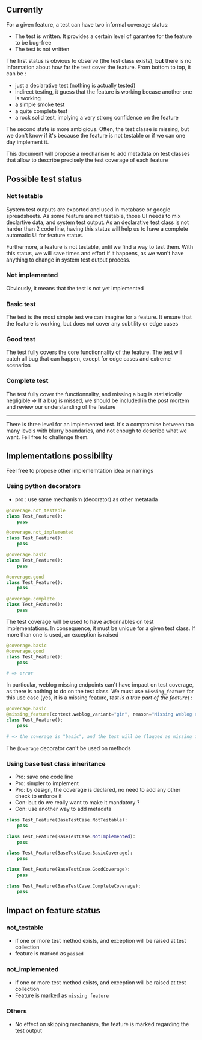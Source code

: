 ## Currently

For a given feature, a test can have two informal coverage status:

* The test is written. It provides a certain level of garantee for the feature to be bug-free
* The test is not written

The first status is obvious to observe (the test class exists), **but** there is no information about how far the test cover the feature. From bottom to top, it can be : 

* just a declarative test (nothing is actually tested)
* indirect testing, it guess that the feature is working becase another one is working
* a simple smoke test
* a quite complete test
* a rock solid test, implying a very strong confidence on the feature

The second state is more ambigious. Often, the test classe is missing, but we don't know if it's because the feature is not testable or if we can one day implement it.

This document will propose a mechanism to add metadata on test classes that allow to describe precisely the test coverage of each feature

## Possible test status

### Not testable

System test outputs are exported and used in metabase or google spreadsheets. As some feature are not testable, those UI needs to mix declartive data, and system test output. As an declarative test class is not harder than 2 code line, having this status will help us to have a complete automatic UI for feature status.

Furthermore, a feature is not testable, until we find a way to test them. With this status, we will save times and effort if it happens, as we won't have anything to change in system test output process.

### Not implemented

Obviously, it means that the test is not yet implemented

### Basic test

The test is the most simple test we can imagine for a feature. It ensure that the feature is working, but does not cover any subtility or edge cases

### Good test

The test fully covers the core functionnality of the feature. The test will catch all bug that can happen, except for edge cases and extreme scenarios

### Complete test

The test fully cover the functionnality, and missing a bug is statistically negligible => If a bug is missed, we should be included in the post mortem and review our understanding of the feature

----

There is three level for an implemented test. It's a compromise between too many levels with blurry boundaries, and not enough to describe what we want. Fell free to challenge them.

## Implementations possibility

Feel free to propose other implememtation idea or namings

### Using python decorators

* pro : use same mechanism (decorator) as other metatada

```python
@coverage.not_testable
class Test_Feature():
    pass

@coverage.not_implemented
class Test_Feature():
    pass

@coverage.basic
class Test_Feature():
    pass

@coverage.good
class Test_Feature():
    pass

@coverage.complete
class Test_Feature():
    pass
```

The test coverage will be used to have actionnables on test implementations. In consequence, it must be unique for a given test class. If more than one is used, an exception is raised

```python
@coverage.basic
@coverage.good
class Test_Feature():
    pass

# => error
```

In particular, weblog missing endpoints can't have impact on test coverage, as there is nothing to do on the test class. We must use `missing_feature` for this use case (yes, it is a missing feature, *test is a true part of the feature*) : 

```python
@coverage.basic
@missing_feature(context.weblog_variant="gin", reason="Missing weblog endpoint")
class Test_Feature():
    pass

# => the coverage is "basic", and the test will be flagged as missing feature for golang/gin
```

The `@overage` decorator can't be used on methods

### Using base test class inheritance

* Pro: save one code line
* Pro: simpler to implement
* Pro: by design, the coverage is declared, no need to add any other check to enforce it 
* Con: but do we really want to make it mandatory ? 
* Con: use another way to add metadata


```python
class Test_Feature(BaseTestCase.NotTestable):
    pass

class Test_Feature(BaseTestCase.NotImplemented):
    pass

class Test_Feature(BaseTestCase.BasicCoverage):
    pass

class Test_Feature(BaseTestCase.GoodCoverage):
    pass

class Test_Feature(BaseTestCase.CompleteCoverage):
    pass
```



## Impact on feature status

### not_testable

* if one or more test method exists, and exception will be raised at test collection
* feature is marked as `passed`

### not_implemented

* if one or more test method exists, and exception will be raised at test collection
* Feature is marked as `missing feature`

### Others

* No effect on skipping mechanism, the feature is marked regarding the test output


